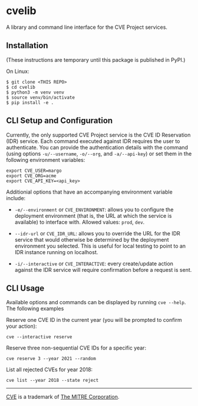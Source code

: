 # cvelib

A library and command line interface for the CVE Project services.

## Installation

(These instructions are temporary until this package is published in PyPI.)

On Linux:

```
$ git clone <THIS REPO>
$ cd cvelib
$ python3 -m venv venv
$ source venv/bin/activate
$ pip install -e .
```

## CLI Setup and Configuration

Currently, the only supported CVE Project service is the CVE ID Reservation (IDR) service. Each
command executed against IDR requires the user to authenticate. You can provide the
authentication details with the command (using options `-u/--username`, `-o/--org`, and
`-a/--api-key`) or set them in the following environment variables:

```
export CVE_USER=margo
export CVE_ORG=acme
export CVE_API_KEY=<api_key>
```

Additionial options that have an accompanying environment variable include:

* `-e/--environment` or `CVE_ENVIRONMENT`: allows you to configure the deployment environment
  (that is, the URL at which the service is available) to interface with. Allowed values: `prod`,
  `dev`.

* `--idr-url` or `CVE_IDR_URL`: allows you to override the URL for the IDR service that would
  otherwise be determined by the deployment environment you selected. This is useful for local
  testing to point to an IDR instance running on localhost.

* `-i/--interactive` or `CVE_INTERACTIVE`: every create/update action against the IDR service
  will require confirmation before a request is sent.

## CLI Usage

Available options and commands can be displayed by running `cve --help`. The following examples

Reserve one CVE ID in the current year (you will be prompted to confirm your action):

```
cve --interactive reserve
```

Reserve three non-sequential CVE IDs for a specific year:

```
cve reserve 3 --year 2021 --random
```

List all rejected CVEs for year 2018:

```
cve list --year 2018 --state reject
```

---

[CVE](https://cve.mitre.org/) is a trademark of [The MITRE Corporation](https://www.mitre.org/).
